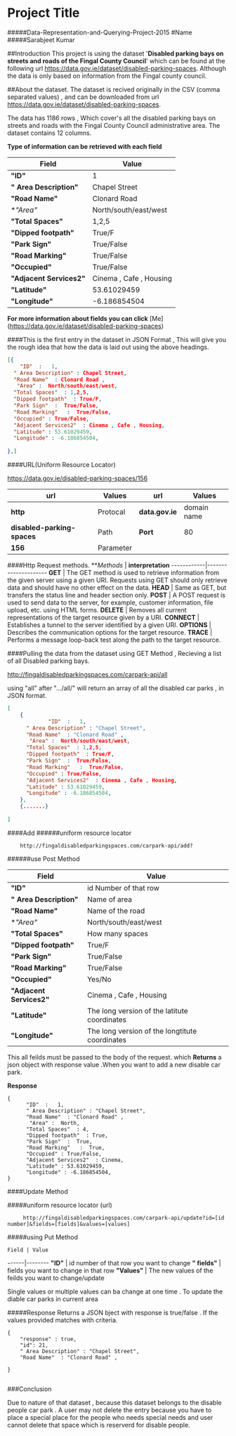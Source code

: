 # Project Title
#####Data-Representation-and-Querying-Project-2015
#Name
#####Sarabjeet Kumar

##Introduction
This project is using the dataset '**Disabled parking bays on streets and roads of the Fingal County Council**' which can be found at the following url https://data.gov.ie/dataset/disabled-parking-spaces. Although the data is only based on information from the Fingal county council.

##About the dataset.
The dataset is recived originally in the CSV (comma separated values) , and can be downloaded from url https://data.gov.ie/dataset/disabled-parking-spaces.

The data has 1186 rows , Which cover's all the disabled parking bays on streets and roads with the Fingal County Council administrative area. The dataset contains 12 columns.

**Type of information can be retrieved with each field**

Field | Value
------|--------
**"ID"**   |  1
**" Area Description"**  |  Chapel Street
**"Road Name"**   |  Clonard Road 
 **"Area"*   |  North/south/east/west
**"Total Spaces"**  | 1,2,5
**"Dipped footpath"**   | True/F
**"Park Sign"**  |  True/False
**"Road Marking"**   |  True/False
**"Occupied"**  | True/False
**"Adjacent Services2"**  | Cinema , Cafe , Housing
**"Latitude"**  | 53.61029459
**"Longitude"**  | -6.186854504

**For more information about fields you can click**  [Me] (https://data.gov.ie/dataset/disabled-parking-spaces)

####This is the first entry in the dataset in JSON Format , This will give you the rough idea that how the data is laid out using the above headings.

```json
[{
    "ID"  :   1,
  " Area Description" : Chapel Street,
  "Road Name"  : Clonard Road ,
   "Area" :  North/south/east/west,
  "Total Spaces"  : 1,2,5,
  "Dipped footpath"  : True/F,
  "Park Sign"  :  True/False,
  "Road Marking"   :  True/False,
  "Occupied" : True/False,
  "Adjacent Services2"  : Cinema , Cafe , Housing,
  "Latitude" : 53.61029459,
  "Longitude" : -6.186854504,
    
},]
```

####URL(Uniform Resource Locator)

https://data.gov.ie/disabled-parking-spaces/156

**url** | **Values**    | **url** |  **Values**
---------|------------|-----------------|----------
**http** | Protocal   |  **data.gov.ie** | domain name 
**disabled-parking-spaces** | Path    |   **Port** | 80
**156**  | Parameter |    


####Http Request methods.
***Methods* | **interpretation**
------------|---------------------
**GET**     |  The GET method is used to retrieve information from the given server using a given URI. Requests using GET should only retrieve data and should have no other effect on the data. 
**HEAD**    |   Same as GET, but transfers the status line and header section only.
**POST**    |   A POST request is used to send data to the server, for example, customer information, file upload, etc. using HTML forms.
**DELETE**  |  Removes all current representations of the target resource given by a URI.
**CONNECT** |  Establishes a tunnel to the server identified by a given URI.
**OPTIONS** |  Describes the communication options for the target resource.
**TRACE**   |  Performs a message loop-back test along the path to the target resource.





####Pulling the data from the dataset using GET Method , Recieving a list of all Disabled parking bays.

http://fingaldisabledparkingspaces.com/carpark-api/all

using "all" after ".../all/" will return an array of all the disabled car parks , in JSON format.


```json
[
    {
             "ID"  :   1,
      " Area Description" : "Chapel Street",
      "Road Name"  : "Clonard Road" ,
       "Area" :  North/south/east/west,
      "Total Spaces"  : 1,2,5,
      "Dipped footpath"  : True/F,
      "Park Sign"  :  True/False,
      "Road Marking"   :  True/False,
      "Occupied" : True/False,
      "Adjacent Services2"  : Cinema , Cafe , Housing,
      "Latitude" : 53.61029459,
      "Longitude" : -6.186854504,
    },
    {.......}
    
]
```
####Add 
######uniform resource locator 

        http://fingaldisabledparkingspaces.com/carpark-api/add?
   
######use Post Method


Field | Value
------|--------
**"ID"**   | id Number of that row
**" Area Description"**  |  Name of area
**"Road Name"**   |  Name of the road  
**"Area"*   |  North/south/east/west
**"Total Spaces"**  | How many spaces
**"Dipped footpath"**   | True/F
**"Park Sign"**  |  True/False
**"Road Marking"**   |  True/False
**"Occupied"**  | Yes/No
**"Adjacent Services2"**  | Cinema , Cafe , Housing
**"Latitude"**  | The long version of the latitute coordinates
**"Longitude"**  | The long version of the longtitute coordinates


This all feilds must be passed to the body of the request. which **Returns** a json object with response value .When you want to add a new disable car park.

**Response**

````
{
      "ID"  :   1,
      " Area Description" : "Chapel Street",
      "Road Name"  : "Clonard Road" ,
       "Area" :  North,
      "Total Spaces"  : 4,
      "Dipped footpath"  : True,
      "Park Sign"  :  True,
      "Road Marking"   :  True,
      "Occupied" : True/False,
      "Adjacent Services2"  : Cinema, 
      "Latitude" : 53.61029459,
      "Longitude" : -6.186854504,
}
````

####Update Method

#####uniform resource locator (url) <Structure>
    
         http://fingaldisabledparkingspaces.com/carpark-api/update?id=[id number]&fields=[fields]&values=[values]


#####using Put Method
    
    Field | Value
------|--------
**"ID"**   |  id number of that row you want to change
**" fields"**  |  fields you want to change in that row 
**"Values"**   |  The new values of the feilds you want to change/update 

Single values or multiple values can ba change at one time . To update the diable car parks in current area

#####Response
Returns a JSON bject with response is true/false . If the values provided matches with criteria.

```
{
    "response" : true,
    "id": 21,
    " Area Description" : "Chapel Street",
    "Road Name"  : "Clonard Road" ,

}


```


###Conclusion

Due to nature of that dataset , because this dataset belongs to the disable people car park . A user may not delete the entry because you have to place a special place for the people who needs special needs and user cannot delete that space which is reserverd for disable people.
    



  


